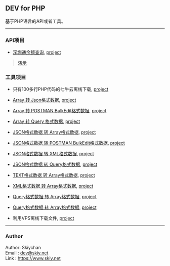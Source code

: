 ## DEV for PHP
基于PHP语言的API或者工具。

------

### API项目
- [深圳通余额查询](docs/shenzhentong.md), [project](apis/shenzhentong.php)   
> [演示](http://api.oupag.com/dev/api/shenzhentong.php?cardno=328375558)   
   
### 工具项目
   
- 只有100多行PHP代码的七牛云离线下载, [project](files/qiniu.php)    

- [Array 转 Json格式数据](docs/array2json.md), [project](files/array2json.php)    
- [Array 转 POSTMAN BulkEdit格式数据](docs/array2bulkedit.md), [project](files/array2bulkedit.php)   
- [Array 转 Query 格式数据](docs/array2query.md), [project](files/array2query.php)  
- [JSON格式数据 转 Array格式数据](docs/json2array.md), [project](files/json2array.php)  
- [JSON格式数据 转 POSTMAN BulkEdit格式数据](docs/json2bulkedit.md), [project](files/json2bulkedit.php)  
- [JSON格式数据 转 XML格式数据](docs/json2xml.md), [project](files/json2xml.php)  
- [JSON格式数据 转 Query格式数据](docs/json2query.md), [project](files/json2query.php)  
- [TEXT格式数据 转 Array格式数据](docs/text2array.md), [project](files/text2array.php)  
- [XML格式数据 转 Array格式数据](docs/xml2array.md), [project](files/xml2array.php) 
- [Query格式数据 转 Array格式数据](docs/query2array.md), [project](files/query2array.php)    
- [Query格式数据 转 Array格式数据](docs/bulkedit2array.md), [project](bulkedit2array.php)
- 利用VPS离线下载文件, [project](files/dl/)    
------
### Author
Author: Skiychan    
Email : dev@skiy.net    
Link  : https://www.skiy.net  


